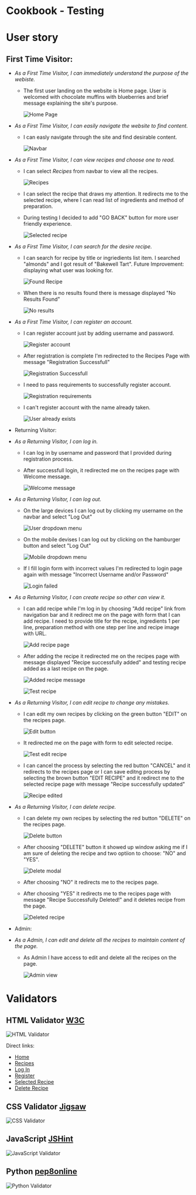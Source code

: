 # Cookbook - Testing

# User story

## First Time Visitor:
+ *As a First Time Visitor, I can immediately understand the purpose of the webiste.*
    + The first user landing on the website is Home page. User is welcomed with chocolate muffins with blueberries and brief message explaining the site's purpose.

        ![Home Page](documentation/feature-home-page.png)

+ *As a First Time Visitor, I can easily navigate the website to find content.*
    + I can easly navigate through the site and find desirable content.

        ![Navbar](documentation/feature-navbar-desktop.png)

+ *As a First Time Visitor, I can view recipes and choose one to read.*
    + I can select *Recipes* from navbar to view all the recipes.

        ![Recipes](documentation/feature-recipes.png)

    + I can select the recipe that draws my attention. It redirects me to the selected recipe, where I can read list of ingredients and method of preparation. 
    + During testing I decided to add "GO BACK" button for more user friendly experience. 

        ![Selected recipe](documentation/full-recipe.png)

+ *As a First Time Visitor, I can search for the desire recipe.*
    + I can search for recipe by title or ingriedients list item. I searched "almonds" and I got result of "Bakewell Tart". Future Improvement: displaying what user was looking for.

        ![Found Recipe](documentation/almonds.png)

    + When there is no results found there is message displayed "No Results Found"

        ![No results](documentation/no-results.png)

+ *As a First Time Visitor, I can register an account.*
    + I can register account just by adding username and password. 

        ![Register account](documentation/feature-register-desktop.png)

    + After registration is complete I'm redirected to the Recipes Page with message "Registration Successfull"

        ![Registration Successfull](documentation/registration-successfull.png)
    
    + I need to pass requirements to successfully register account.

        ![Registration requirements](documentation/registration.png)

    + I can't register account with the name already taken.

        ![User already exists](documentation/user-exists.png)


+ Returning Visitor:
+ *As a Returning Visitor, I can log in.*
    + I can log in by username and password that I provided during registration process.
    + After successfull login, it redirected me on the recipes page with Welcome message.

        ![Welcome message](documentation/login-message-desktop.png)

+ *As a Returning Visitor, I can log out.*
    + On the large devices I can log out by clicking my username on the navbar and select "Log Out"

        ![User dropdown menu](documentation/feature-user-dropdown-desktop.png)
    + On the mobile devises I can log out by clicking on the hamburger button and select "Log Out"

        ![Mobile dropdown menu](documentation/mobile-dropdown-menu.jpg)
    
    + If I fill login form with incorrect values I'm redirected to login page again with message "Incorrect Username and/or Password"

        ![Login failed](documentation/login-incorrect.png)

+ *As a Returning Visitor, I can create recipe so other can view it.*
    + I can add recipe while I'm log in by choosing "Add recipe" link from navigation bar and it redirect me on the page with form that I can add recipe. I need to provide title for the recipe, ingredients 1 per line, preparation method with one step per line and recipe image with URL.

        ![Add recipe page](documentation/feature-add-recipe-desktop.png)
    
    + After adding the recipe it redirected me on the recipes page with message displayed "Recipe successfully added" and testing recipe added as a last recipe on the page.

        ![Added recipe message](documentation/message-recipe-added.png)

        ![Test recipe](documentation/test-recipe.png)

+ *As a Returning Visitor, I can edit recipe to change any mistakes.*
    + I can edit my own recipes by clicking on the green button "EDIT" on the recipes page. 

        ![Edit button](documentation/edit-button.png)

    + It redirected me on the page with form to edit selected recipe. 

        ![Test edit recipe](documentation/test-edit-recipe.png)

    + I can cancel the process by selecting the red button "CANCEL" and it redirects to the recipes page or I can save editng process by selecting the brown button "EDIT RECIPE" and it redirect me to the selected recipe page with message "Recipe successfully updated"

        ![Recipe edited](documentation/test-edited-recipe.png)

+ *As a Returning Visitor, I can delete recipe.*
    + I can delete my own recipes by selecting the red button "DELETE" on the recipes page.

        ![Delete button](documentation/delete-button.png)
    
    + After choosing "DELETE" button it showed up window asking me if I am sure of deleting the recipe and two optiion to choose: "NO" and "YES".

        ![Delete modal](documentation/test-delete-modal.png)
    
    + After choosing "NO" it redirects me to the recipes page.

    + After choosing "YES" it redirects me to the recipes page with message "Recipe Successfully Deleted!" and it deletes recipe from the page.

        ![Deleted recipe](documentation/recipe-deleted-message.png)

+ Admin:
+ *As a Admin, I can edit and delete all the recipes to maintain content of the page.*
    + As Admin I have access to edit and delete all the recipes on the page.

        ![Admin view](documentation/admin-view.png)

# Validators

## HTML Validator [W3C](https://validator.w3.org/nu/)

![HTML Validator](documentation/validator-html.png)

Direct links:
+ [Home](https://validator.w3.org/nu/?doc=https://cookbook-km.herokuapp.com/home)
+ [Recipes](https://validator.w3.org/nu/?doc=https://cookbook-km.herokuapp.com/get_recipes)
+ [Log In](https://validator.w3.org/nu/?doc=https://cookbook-km.herokuapp.com/login)
+ [Register](https://validator.w3.org/nu/?doc=https://cookbook-km.herokuapp.com/register)
+ [Selected Recipe](https://validator.w3.org/nu/?doc=https://cookbook-km.herokuapp.com/recipe/6258721129fb8507f067d2a6)
+ [Delete Recipe](https://validator.w3.org/nu/?doc=https://cookbook-km.herokuapp.com/delete_recipe/6258721129fb8507f067d2a6)

## CSS Validator [Jigsaw](https://jigsaw.w3.org/css-validator/)

![CSS Validator](documentation/validator-css.png)

## JavaScript [JSHint](https://jshint.com/)

![JavaScript Validator](documentation/validator-js.png)

## Python [pep8online](http://pep8online.com/)

![Python Validator](documentation/validator-pep8.png)